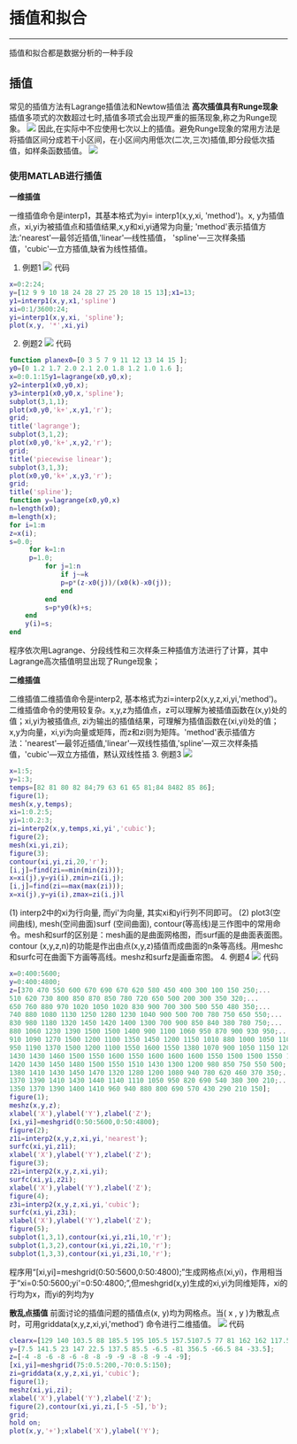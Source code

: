 # 插值和拟合
---
插值和拟合都是数据分析的一种手段
## 插值

常见的插值方法有Lagrange插值法和Newtow插值法
**高次插值具有Runge现象**
插值多项式的次数超过七时,插值多项式会出现严重的振荡现象,称之为Runge现象。
![](image/2021-07-31-15-11-26.png)
因此,在实际中不应使用七次以上的插值。避免Runge现象的常用方法是将插值区间分成若干小区间，在小区间内用低次(二次,三次)插值,即分段低次插值，如样条函数插值。
![](image/2021-07-31-15-13-28.png)


### 使用MATLAB进行插值

**一维插值**


一维插值命令是interp1，其基本格式为yi= interp1(x,y,xi, 'method')。x, y为插值点，xi,yi为被插值点和插值结果,x,y和xi,yi通常为向量; 'method'表示插值方法:'nearest'—最邻近插值,'linear'—线性插值， 'spline'—三次样条插值，'cubic'—立方插值,缺省为线性插值。
1. 例题1
![](image/2021-07-31-15-17-49.png)
代码
``` MATLAB
x=0:2:24;
y=[12 9 9 10 18 24 28 27 25 20 18 15 13];x1=13;
y1=interp1(x,y,x1,'spline')
xi=0:1/3600:24;
yi=interp1(x,y,xi, 'spline');
plot(x,y, '*',xi,yi)
```
2. 例题2
![](image/2021-07-31-15-25-09.png)
代码
```MATLAB
function planex0=[0 3 5 7 9 11 12 13 14 15 ];
y0=[0 1.2 1.7 2.0 2.1 2.0 1.8 1.2 1.0 1.6 ];
x=0:0.1:15y1=lagrange(x0,y0,x);
y2=interp1(x0,y0,x);
y3=interp1(x0,y0,x,'spline');
subplot(3,1,1);
plot(x0,y0,'k+',x,y1,'r');
grid;
title('lagrange');
subplot(3,1,2);
plot(x0,y0,'k+',x,y2,'r');
grid;
title('piecewise linear');
subplot(3,1,3);
plot(x0,y0,'k+',x,y3,'r');
grid;
title('spline');
function y=lagrange(x0,y0,x)
n=length(x0);
m=length(x);
for i=1:m
z=x(i);
s=0.0;
     for k=1:n
     p=1.0;
         for j=1:n
             if j~=k
             p=p*(z-x0(j))/(x0(k)-x0(j));
             end
         end
         s=p*y0(k)+s;
    end
    y(i)=s;
end
```
程序依次用Lagrange、分段线性和三次样条三种插值方法进行了计算，其中Lagrange高次插值明显出现了Runge现象；

**二维插值**


二维插值二维插值命令是interp2, 基本格式为zi=interp2(x,y,z,xi,yi,'method')。二维插值命令的使用较复杂。x,y,z为插值点，z可以理解为被插值函数在(x,y)处的值；xi,yi为被插值点, zi为输出的插值结果，可理解为插值函数在(xi,yi)处的值；x,y为向量，xi,yi为向量或矩阵，而z和zi则为矩阵。'method'表示插值方法：'nearest'—最邻近插值,'linear'—双线性插值,'spline'—双三次样条插值，'cubic'—双立方插值，黙认双线性插
3. 例题3
![](image/2021-07-31-15-25-44.png)
```matlab
x=1:5;
y=1:3;
temps=[82 81 80 82 84;79 63 61 65 81;84 8482 85 86];
figure(1);
mesh(x,y,temps);
xi=1:0.2:5;
yi=1:0.2:3;
zi=interp2(x,y,temps,xi,yi','cubic');
figure(2);
mesh(xi,yi,zi);
figure(3);
contour(xi,yi,zi,20,'r');
[i,j]=find(zi==min(min(zi)));
x=xi(j),y=yi(i),zmin=zi(i,j);
[i,j]=find(zi==max(max(zi)));
x=xi(j),y=yi(i),zmax=zi(i,j)l
```
(1) interp2中的xi为行向量, 而yi'为向量, 其实xi和yi行列不同即可。
(2) plot3(空间曲线), mesh(空间曲面)surf (空间曲面), contour(等高线)是三作图中的常用命令。mesh和surf的区别是：mesh画的是曲面网格图，而surf画的是曲面表面图。contour (x,y,z,n)的功能是作出由点(x,y,z)插值而成曲面的n条等高线。用meshc和surfc可在曲面下方画等高线。meshz和surfz是画垂帘图。
4. 例题4
![](image/2021-07-31-15-47-42.png)
代码
```matlab
x=0:400:5600;
y=0:400:4800;
z=[370 470 550 600 670 690 670 620 580 450 400 300 100 150 250;... 
510 620 730 800 850 870 850 780 720 650 500 200 300 350 320;...
650 760 880 970 1020 1050 1020 830 900 700 300 500 550 480 350;... 
740 880 1080 1130 1250 1280 1230 1040 900 500 700 780 750 650 550;... 
830 980 1180 1320 1450 1420 1400 1300 700 900 850 840 380 780 750;... 
880 1060 1230 1390 1500 1500 1400 900 1100 1060 950 870 900 930 950;... 
910 1090 1270 1500 1200 1100 1350 1450 1200 1150 1010 880 1000 1050 1100;... 
950 1190 1370 1500 1200 1100 1550 1600 1550 1380 1070 900 1050 1150 1200;... 
1430 1430 1460 1500 1550 1600 1550 1600 1600 1600 1550 1500 1500 1550 1550;...
1420 1430 1450 1480 1500 1550 1510 1430 1300 1200 980 850 750 550 500;...
1380 1410 1430 1450 1470 1320 1280 1200 1080 940 780 620 460 370 350;...
1370 1390 1410 1430 1440 1140 1110 1050 950 820 690 540 380 300 210;...
1350 1370 1390 1400 1410 960 940 880 800 690 570 430 290 210 150];
figure(1);
meshz(x,y,z);
xlabel('X'),ylabel('Y'),zlabel('Z');
[xi,yi]=meshgrid(0:50:5600,0:50:4800);
figure(2);
z1i=interp2(x,y,z,xi,yi,'nearest');
surfc(xi,yi,z1i);
xlabel('X'),ylabel('Y'),zlabel('Z');
figure(3);
z2i=interp2(x,y,z,xi,yi);
surfc(xi,yi,z2i);
xlabel('X'),ylabel('Y'),zlabel('Z');
figure(4);
z3i=interp2(x,y,z,xi,yi,'cubic');
surfc(xi,yi,z3i);
xlabel('X'),ylabel('Y'),zlabel('Z');
figure(5);
subplot(1,3,1),contour(xi,yi,z1i,10,'r');
subplot(1,3,2),contour(xi,yi,z2i,10,'r');
subplot(1,3,3),contour(xi,yi,z3i,10,'r');
```
程序用“[xi,yi]=meshgrid(0:50:5600,0:50:4800);”生成网格点(xi,yi)，作用相当于“xi=0:50:5600;yi'=0:50:4800;”,但meshgrid(x,y)生成的xi,yi为同维矩阵，xi的行均为x，而yi的列均为y


**散乱点插值**
前面讨论的插值问题的插值点(x, y)均为网格点。当( x , y )为散乱点时，可用griddata(x,y,z,xi,yi,'method') 命令进行二维插值。
![](image/2021-07-31-15-54-36.png)
代码
```matlab
clearx=[129 140 103.5 88 185.5 195 105.5 157.5107.5 77 81 162 162 117.5];
y=[7.5 141.5 23 147 22.5 137.5 85.5 -6.5 -81 356.5 -66.5 84 -33.5];
z=[-4 -8 -6 -8 -6 -8 -8 -9 -9 -8 -8 -9 -4 -9];
[xi,yi]=meshgrid(75:0.5:200,-70:0.5:150);
zi=griddata(x,y,z,xi,yi,'cubic');
figure(1);
meshz(xi,yi,zi);
xlabel('X'),ylabel('Y'),zlabel('Z');
figure(2),contour(xi,yi,zi,[-5 -5],'b');
grid;
hold on;
plot(x,y,'+');xlabel('X'),ylabel('Y');
```